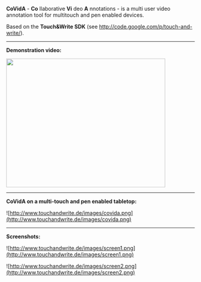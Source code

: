 **CoVidA** - **Co** llaborative **Vi** deo **A** nnotations - is a multi user video annotation tool for multitouch and pen enabled devices.

Based on the **Touch&Write SDK** (see http://code.google.com/p/touch-and-write/).


---


**Demonstration video:**

<a href='http://www.youtube.com/watch?feature=player_embedded&v=9-4LI4PPdbA' target='_blank'><img src='http://img.youtube.com/vi/9-4LI4PPdbA/0.jpg' width='425' height=344 /></a>


---


**CoVidA on a multi-touch and pen enabled tabletop:**

![http://www.touchandwrite.de/images/covida.png](http://www.touchandwrite.de/images/covida.png)



---



**Screenshots:**

![http://www.touchandwrite.de/images/screen1.png](http://www.touchandwrite.de/images/screen1.png)

![http://www.touchandwrite.de/images/screen2.png](http://www.touchandwrite.de/images/screen2.png)